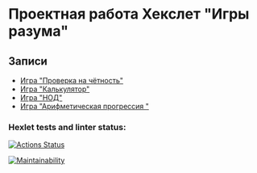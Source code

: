 # Проектная работа Хекслет "Игры разума"

## Записи
* [Игра "Проверка на чётность"](https://asciinema.org/a/l0K0D8fmdHe2WIfM24ZAEPOIR)
* [Игра "Калькулятор"](https://asciinema.org/a/ZjQ9IFAMTNWjw50VDJgmErzEC)
* [Игра "НОД"](https://asciinema.org/a/bcNsHmW3hBZME6rIBnqgcbufF)
* [Игра "Арифметическая прогрессия
"](https://asciinema.org/a/ya8Qc1YhkOr4PvRfq3cJilhOr)

### Hexlet tests and linter status:
[![Actions Status](https://github.com/Viktoriko/frontend-project-44/actions/workflows/hexlet-check.yml/badge.svg)](https://github.com/Viktoriko/frontend-project-44/actions)

[![Maintainability](https://api.codeclimate.com/v1/badges/3e2936d7814e69b0de75/maintainability)](https://codeclimate.com/github/Viktoriko/frontend-project-44/maintainability)